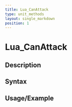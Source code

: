 ```yaml
---
title: Lua_CanAttack
type: unit_methods
layout: single_markdown
position: 1
---
```


# Lua_CanAttack

## Description

## Syntax

## Usage/Example


